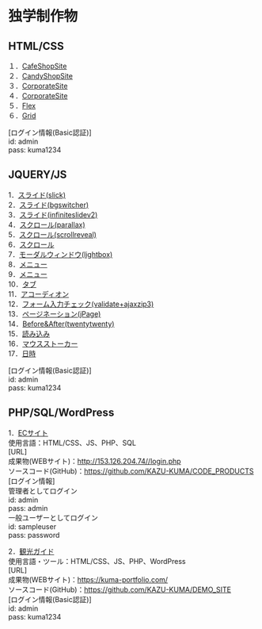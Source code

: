 # 独学制作物

## HTML/CSS

１．[CafeShopSite](http://153.126.204.74/sample/lesson1/index.html)       
２．[CandyShopSite](http://153.126.204.74/sample/lesson2/index.html)        
３．[CorporateSite](http://153.126.204.74/sample/lesson3/index.html)        
４．[CorporateSite](http://153.126.204.74/sample/lesson4/index.html)        
５．[Flex](http://153.126.204.74/study/index02.html)  
６．[Grid](http://153.126.204.74/study/index03.html)  

[ログイン情報(Basic認証)]  
id: admin  
pass: kuma1234  

## JQUERY/JS

1．[スライド(slick)](http://153.126.204.74/study/sample02.html)  
2．[スライド(bgswitcher)](http://153.126.204.74/study/sample20.html)  
3．[スライド(infiniteslidev2)](http://153.126.204.74/study/sample06.html)  
4．[スクロール(parallax)](http://153.126.204.74/study/sample18.html)  
5．[スクロール(scrollreveal)](http://153.126.204.74/study/sample12.html)  
6．[スクロール](http://153.126.204.74/study/sample01.html)  
7．[モーダルウィンドウ(lightbox)](http://153.126.204.74/study/sample16.html)  
8．[メニュー](http://153.126.204.74/study/sample04.html)  
9．[メニュー](http://153.126.204.74/study/sample05.html)  
10．[タブ](http://153.126.204.74/study/sample07.html)  
11．[アコーディオン](http://153.126.204.74/study/sample08.html)  
12．[フォーム入力チェック(validate+ajaxzip3)](http://153.126.204.74/study/sample14.html)  
13．[ページネーション(jPage)](http://153.126.204.74/study/sample13.html)  
14．[Before&After(twentytwenty)](http://153.126.204.74/study/sample19.html)  
15．[読み込み](http://153.126.204.74/study/sample10.html)  
16．[マウスストーカー](http://153.126.204.74/study/sample11.html)  
17．[日時](http://153.126.204.74/study/sample09.html)  

[ログイン情報(Basic認証)]  
id: admin  
pass: kuma1234  

## PHP/SQL/WordPress

1．[ECサイト](http://153.126.204.74//login.php )  
使用言語：HTML/CSS、JS、PHP、SQL  
[URL]  
成果物(WEBサイト)：http://153.126.204.74//login.php  
ソースコード(GitHub)：https://github.com/KAZU-KUMA/CODE_PRODUCTS  
[ログイン情報]  
管理者としてログイン  
id: admin  
pass: admin  
一般ユーザーとしてログイン  
id: sampleuser  
pass: password  

2．[観光ガイド](https://kuma-portfolio.com/)  
使用言語・ツール：HTML/CSS、JS、PHP、WordPress  
[URL]  
成果物(WEBサイト)：https://kuma-portfolio.com/  
ソースコード(GitHub)：https://github.com/KAZU-KUMA/DEMO_SITE  
[ログイン情報(Basic認証)]  
id: admin  
pass: kuma1234 


